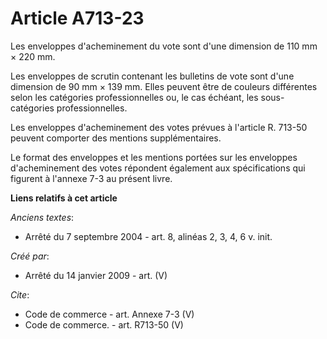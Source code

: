 # Article A713-23

Les enveloppes d'acheminement du vote sont d'une dimension de 110 mm × 220 mm. 

Les enveloppes de scrutin contenant les bulletins de vote sont d'une dimension de 90 mm × 139 mm. Elles peuvent être de
couleurs différentes selon les catégories professionnelles ou, le cas échéant, les sous-catégories professionnelles. 

Les enveloppes d'acheminement des votes prévues à l'article R. 713-50 peuvent comporter des mentions supplémentaires. 

Le format des enveloppes et les mentions portées sur les enveloppes d'acheminement des votes répondent également aux
spécifications qui figurent à l'annexe 7-3 au présent livre.

**Liens relatifs à cet article**

_Anciens textes_:

  - Arrêté du 7 septembre 2004 - art. 8, alinéas 2, 3, 4, 6 v. init.

_Créé par_:

  - Arrêté du 14 janvier 2009 - art. (V)

_Cite_:

  - Code de commerce - art. Annexe 7-3 (V)
  - Code de commerce. - art. R713-50 (V)
